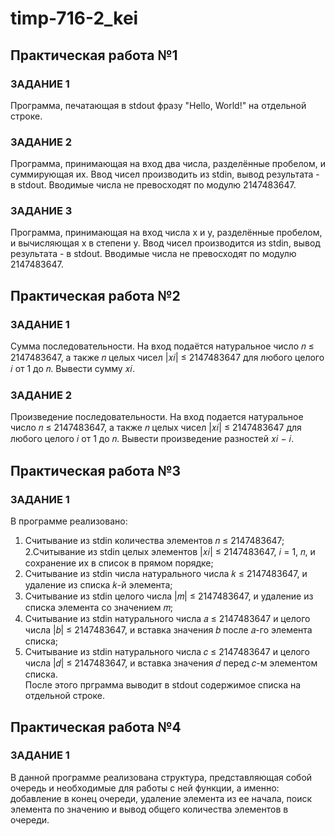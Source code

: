 # timp-716-2_kei

## Практическая работа №1
### ЗАДАНИЕ 1 
Программа, печатающая в stdout фразу "Hello, World!" на отдельной строке. 

### ЗАДАНИЕ 2 
Программа, принимающая на вход два числа, разделённые пробелом, и суммирующая их. Ввод чисел производить из stdin, вывод результата - в stdout. Вводимые числа не превосходят по модулю 2147483647. 

### ЗАДАНИЕ 3 

Программа, принимающая на вход числа x и y, разделённые пробелом, и вычисляющая x в степени y. Ввод чисел производится из stdin, вывод результата - в stdout. Вводимые числа не превосходят по модулю 2147483647.

## Практическая работа №2
### ЗАДАНИЕ 1
Сумма последовательности. На вход подаётся натуральное число 𝑛 ≤ 2147483647, а также 𝑛 целых чисел |𝑥𝑖| ≤ 2147483647 для любого целого 𝑖 от 1 до 𝑛.
Вывести сумму 𝑥𝑖.

### ЗАДАНИЕ 2
Произведение последовательности. На вход подается натуральное число 𝑛 ≤ 2147483647, а также 𝑛 целых чисел |𝑥𝑖| ≤ 2147483647 для любого целого 𝑖 от 1 до 𝑛.
Вывести произведение разностей 𝑥𝑖 − 𝑖.

## Практическая работа №3
### ЗАДАНИЕ 1
В программе реализовано: 
1. Считывание из stdin количества элементов 𝑛 ≤ 2147483647;  
2.Считывание из stdin целых элементов |𝑥𝑖| ≤ 2147483647, 𝑖 = 1, 𝑛, и 
сохранение их в список в прямом порядке;  
3. Считывание из stdin числа натурального числа 𝑘 ≤ 2147483647, и удаление из списка 𝑘-й элемента;  
4. Считывание из stdin целого числа |𝑚| ≤ 2147483647, и удаление из списка элемента со значением 𝑚;  
5. Считывание из stdin натурального числа 𝑎 ≤ 2147483647 и целого числа |𝑏| ≤ 2147483647, и вставка значения 𝑏 после 𝑎-го элемента списка;  
6. Считывание из stdin натурального числа 𝑐 ≤ 2147483647 и целого числа |𝑑| ≤ 2147483647, и вставка значения 𝑑 перед 𝑐-м элементом списка.  
После этого прграмма выводит в stdout содержимое списка на отдельной строке.

## Практическая работа №4
### ЗАДАНИЕ 1
В данной программе реализована структура, представляющая собой очередь и необходимые для работы с ней функции, а именно: добавление в конец очереди, удаление элемента из ее начала, поиск элемента по значению и вывод общего количества элементов в очереди.

